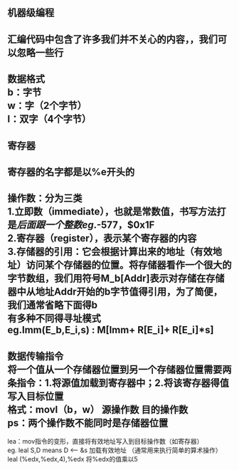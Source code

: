 ## 机器级编程  

汇编代码中包含了许多我们并不关心的内容，，我们可以忽略一些行  
---
数据格式  
b：字节  
w：字（2个字节）  
l：双字（4个字节）  
---
## 寄存器  
寄存器的名字都是以%e开头的  
---
操作数：分为三类  
1.立即数（immediate），也就是常数值，书写方法打是$后面跟一个整数eg.$-577，$0x1F  
2.寄存器（register），表示某个寄存器的内容  
3.存储器的引用：它会根据计算出来的地址（有效地址）访问某个存储器的位置。将存储器看作一个很大的字节数组，我们用符号M_b[Addr]表示对存储在存储器中从地址Addr开始的b字节值得引用，为了简便，我们通常省略下面得b  
有多种不同得寻址模式  
eg.Imm(E_b,E_i,s) : M[Imm+ R[E_i]+ R[E_i]*s]  
---
数据传输指令  
将一个值从一个存储器位置到另一个存储器位置需要两条指令：1.将源值加载到寄存器中；2.将该寄存器得值写入目标位置  
格式：movl（b，w） 源操作数 目的操作数  
ps：两个操作数不能同时是存储器位置
---
lea：mov指令的变形，直接将有效地址写入到目标操作数（如寄存器）  
eg. leal S,D means D <-- &s 加载有效地址 （通常用来执行简单的算术操作）
leal (%edx,%edx,4),%edx 将%edx的值乘以5  









